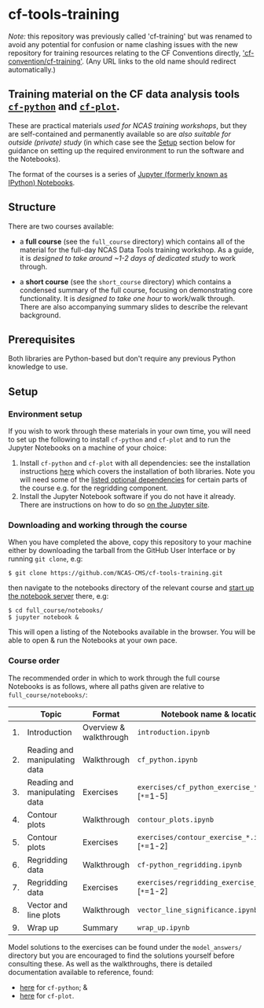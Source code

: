 # cf-tools-training

*Note:* this repository was previously called 'cf-training' but was renamed to
avoid any potential for confusion or name clashing issues
with the new repository for training resources relating to the CF Conventions
directly,
['cf-convention/cf-training'](https://github.com/cf-convention/cf-training).
(Any URL links to the old name should redirect automatically.)

## Training material on the CF data analysis tools [``cf-python``](https://ncas-cms.github.io/cf-python) and [``cf-plot``](http://ajheaps.github.io/cf-plot).

These are practical materials *used for NCAS training workshops*, but
they are self-contained and permanently available so are *also suitable for
outside (private) study* (in which case see the [Setup](#setup) section
below for guidance on setting up the required environment to run
the software and the Notebooks).

The format of the courses is a series of
[Jupyter (formerly known as IPython) Notebooks](https://jupyter-notebook.readthedocs.io/en/stable/notebook.html).


## Structure

There are two courses available:

* a **full course** (see the ``full_course`` directory) which contains all of
  the material for the full-day NCAS Data Tools training workshop. As a guide,
  it is *designed to take around ~1-2 days of dedicated study* to work
  through.

* a **short course** (see the ``short_course`` directory) which contains
  a condensed summary of the full course, focusing on demonstrating core
  functionality. It is *designed to take one hour* to work/walk through.
  There are also accompanying summary slides to describe the relevant
  background.


## Prerequisites

Both libraries are Python-based but don't require any previous Python
knowledge to use.


## Setup


### Environment setup

If you wish to work through these materials in your own time, you will
need to set up the following to install ``cf-python`` and ``cf-plot`` and to
run the Jupyter Notebooks on a machine of your choice:

1. Install ``cf-python`` and ``cf-plot`` with all dependencies: see the
   installation instructions
   [here](https://ncas-cms.github.io/cf-python/installation.html) which
   covers the installation of both libraries. Note you will need some of
   the [listed optional dependencies](https://ncas-cms.github.io/cf-python/installation.html#optional)
   for certain parts of the course e.g. for the regridding component.
2. Install the Jupyter Notebook software if you do not have it already. There
   are instructions on how to do so
   [on the Jupyter site](https://jupyter.readthedocs.io/en/latest/install.html).


### Downloading and working through the course

When you have completed the above, copy this repository to your machine
either by downloading the tarball from the GitHub User Interface or by
running ``git clone``, e.g:

```console
$ git clone https://github.com/NCAS-CMS/cf-tools-training.git
```

then navigate to the notebooks directory of the relevant course and
[start up the notebook server](https://jupyter-notebook.readthedocs.io/en/stable/notebook.html#starting-the-notebook-server) there, e.g:

```console
$ cd full_course/notebooks/
$ jupyter notebook &
```

This will open a listing of the Notebooks available in the browser.
You will be able to open & run the Notebooks at your own pace.


### Course order

The recommended order in which to work through the full course Notebooks
is as follows, where all paths given are relative to
``full_course/notebooks/``:

| | Topic | Format | Notebook name & location |
|---|---|---|---|
| 1. | Introduction | Overview & walkthrough | ``introduction.ipynb`` |
| 2. | Reading and manipulating data | Walkthrough | ``cf_python.ipynb`` |
| 3. | Reading and manipulating data | Exercises | ``exercises/cf_python_exercise_*.ipynb`` [``*``=1-5] |
| 4. | Contour plots | Walkthrough | ``contour_plots.ipynb`` |
| 5. | Contour plots | Exercises | ``exercises/contour_exercise_*.ipynb`` [``*``=1-2] |
| 6. | Regridding data | Walkthrough | ``cf-python_regridding.ipynb`` |
| 7. | Regridding data | Exercises | ``exercises/regridding_exercise_*.ipynb`` [``*``=1-2] |
| 8. | Vector and line plots | Walkthrough | ``vector_line_significance.ipynb`` |
| 9. | Wrap up| Summary | ``wrap_up.ipynb`` |

Model solutions to the exercises can be found under the
``model_answers/`` directory but you are encouraged to find the solutions
yourself before consulting these. As well as the walkthroughs, there is
detailed documentation available to reference, found:

* [here](https://ncas-cms.github.io/cf-python/) for ``cf-python``; &
* [here](http://ajheaps.github.io/cf-plot/) for ``cf-plot``.
